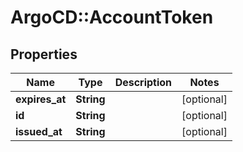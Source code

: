 # ArgoCD::AccountToken

## Properties
Name | Type | Description | Notes
------------ | ------------- | ------------- | -------------
**expires_at** | **String** |  | [optional] 
**id** | **String** |  | [optional] 
**issued_at** | **String** |  | [optional] 



